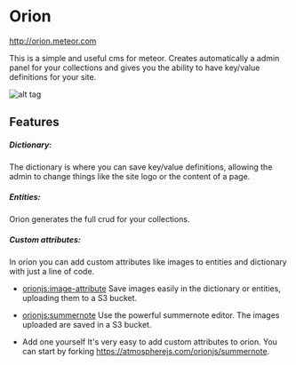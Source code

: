 Orion
=====

http://orion.meteor.com

This is a simple and useful cms for meteor. 
Creates automatically a admin panel for your 
collections and gives you the ability to have
key/value definitions for your site.

![alt tag](http://i.imgur.com/aTG9iF5.png)

## Features

##### Dictionary:
The dictionary is where you can save key/value definitions, allowing the admin to change things like the site logo or the content of a page.

##### Entities:
Orion generates the full crud for your collections.

##### Custom attributes:
In orion you can add custom attributes like images to entities and dictionary with just a line of code.

- [orionjs:image-attribute](http://orion.meteor.com/docs/attributes/image)
Save images easily in the dictionary or entities, uploading them to a S3 bucket.

- [orionjs:summernote](http://orion.meteor.com/docs/attributes/summernote)
Use the powerful summernote editor. The images uploaded are saved in a S3 bucket.

- Add one yourself
It's very easy to add custom attributes to orion. You can start by forking https://atmospherejs.com/orionjs/summernote.


